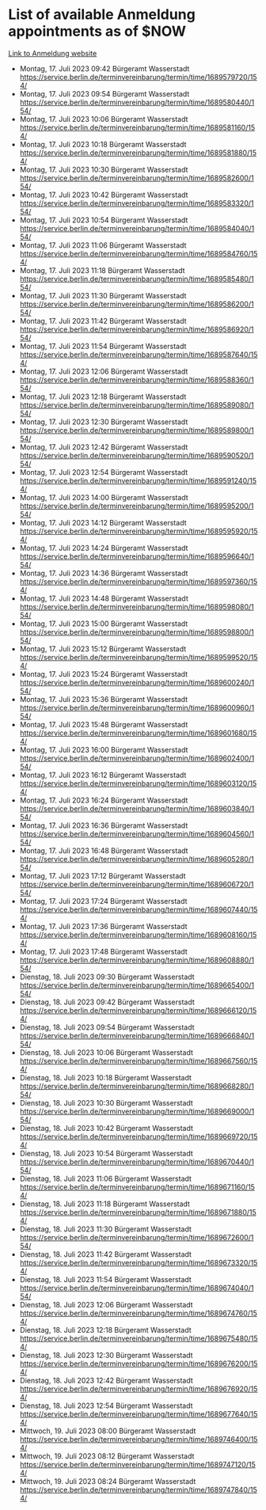 # List of available Anmeldung appointments as of $NOW
[Link to Anmeldung website](https://service.berlin.de/terminvereinbarung/termin/tag.php?termin=1&anliegen[]=120686&dienstleisterlist=122210,122217,327316,122219,327312,122227,327314,122231,327346,122243,327348,122254,122252,329742,122260,329745,122262,329748,122271,327278,122273,327274,122277,327276,330436,122280,327294,122282,327290,122284,327292,122291,327270,122285,327266,122286,327264,122296,327268,150230,329760,122297,327286,122294,327284,122312,329763,122314,329775,122304,327330,122311,327334,122309,327332,317869,122281,327352,122279,329772,122283,122276,327324,122274,327326,122267,329766,122246,327318,122251,327320,122257,327322,122208,327298,122226,327300&herkunft=http%3A%2F%2Fservice.berlin.de%2Fdienstleistung%2F120686%2F)
- Montag, 17. Juli 2023 09:42 Bürgeramt Wasserstadt https://service.berlin.de/terminvereinbarung/termin/time/1689579720/154/
- Montag, 17. Juli 2023 09:54 Bürgeramt Wasserstadt https://service.berlin.de/terminvereinbarung/termin/time/1689580440/154/
- Montag, 17. Juli 2023 10:06 Bürgeramt Wasserstadt https://service.berlin.de/terminvereinbarung/termin/time/1689581160/154/
- Montag, 17. Juli 2023 10:18 Bürgeramt Wasserstadt https://service.berlin.de/terminvereinbarung/termin/time/1689581880/154/
- Montag, 17. Juli 2023 10:30 Bürgeramt Wasserstadt https://service.berlin.de/terminvereinbarung/termin/time/1689582600/154/
- Montag, 17. Juli 2023 10:42 Bürgeramt Wasserstadt https://service.berlin.de/terminvereinbarung/termin/time/1689583320/154/
- Montag, 17. Juli 2023 10:54 Bürgeramt Wasserstadt https://service.berlin.de/terminvereinbarung/termin/time/1689584040/154/
- Montag, 17. Juli 2023 11:06 Bürgeramt Wasserstadt https://service.berlin.de/terminvereinbarung/termin/time/1689584760/154/
- Montag, 17. Juli 2023 11:18 Bürgeramt Wasserstadt https://service.berlin.de/terminvereinbarung/termin/time/1689585480/154/
- Montag, 17. Juli 2023 11:30 Bürgeramt Wasserstadt https://service.berlin.de/terminvereinbarung/termin/time/1689586200/154/
- Montag, 17. Juli 2023 11:42 Bürgeramt Wasserstadt https://service.berlin.de/terminvereinbarung/termin/time/1689586920/154/
- Montag, 17. Juli 2023 11:54 Bürgeramt Wasserstadt https://service.berlin.de/terminvereinbarung/termin/time/1689587640/154/
- Montag, 17. Juli 2023 12:06 Bürgeramt Wasserstadt https://service.berlin.de/terminvereinbarung/termin/time/1689588360/154/
- Montag, 17. Juli 2023 12:18 Bürgeramt Wasserstadt https://service.berlin.de/terminvereinbarung/termin/time/1689589080/154/
- Montag, 17. Juli 2023 12:30 Bürgeramt Wasserstadt https://service.berlin.de/terminvereinbarung/termin/time/1689589800/154/
- Montag, 17. Juli 2023 12:42 Bürgeramt Wasserstadt https://service.berlin.de/terminvereinbarung/termin/time/1689590520/154/
- Montag, 17. Juli 2023 12:54 Bürgeramt Wasserstadt https://service.berlin.de/terminvereinbarung/termin/time/1689591240/154/
- Montag, 17. Juli 2023 14:00 Bürgeramt Wasserstadt https://service.berlin.de/terminvereinbarung/termin/time/1689595200/154/
- Montag, 17. Juli 2023 14:12 Bürgeramt Wasserstadt https://service.berlin.de/terminvereinbarung/termin/time/1689595920/154/
- Montag, 17. Juli 2023 14:24 Bürgeramt Wasserstadt https://service.berlin.de/terminvereinbarung/termin/time/1689596640/154/
- Montag, 17. Juli 2023 14:36 Bürgeramt Wasserstadt https://service.berlin.de/terminvereinbarung/termin/time/1689597360/154/
- Montag, 17. Juli 2023 14:48 Bürgeramt Wasserstadt https://service.berlin.de/terminvereinbarung/termin/time/1689598080/154/
- Montag, 17. Juli 2023 15:00 Bürgeramt Wasserstadt https://service.berlin.de/terminvereinbarung/termin/time/1689598800/154/
- Montag, 17. Juli 2023 15:12 Bürgeramt Wasserstadt https://service.berlin.de/terminvereinbarung/termin/time/1689599520/154/
- Montag, 17. Juli 2023 15:24 Bürgeramt Wasserstadt https://service.berlin.de/terminvereinbarung/termin/time/1689600240/154/
- Montag, 17. Juli 2023 15:36 Bürgeramt Wasserstadt https://service.berlin.de/terminvereinbarung/termin/time/1689600960/154/
- Montag, 17. Juli 2023 15:48 Bürgeramt Wasserstadt https://service.berlin.de/terminvereinbarung/termin/time/1689601680/154/
- Montag, 17. Juli 2023 16:00 Bürgeramt Wasserstadt https://service.berlin.de/terminvereinbarung/termin/time/1689602400/154/
- Montag, 17. Juli 2023 16:12 Bürgeramt Wasserstadt https://service.berlin.de/terminvereinbarung/termin/time/1689603120/154/
- Montag, 17. Juli 2023 16:24 Bürgeramt Wasserstadt https://service.berlin.de/terminvereinbarung/termin/time/1689603840/154/
- Montag, 17. Juli 2023 16:36 Bürgeramt Wasserstadt https://service.berlin.de/terminvereinbarung/termin/time/1689604560/154/
- Montag, 17. Juli 2023 16:48 Bürgeramt Wasserstadt https://service.berlin.de/terminvereinbarung/termin/time/1689605280/154/
- Montag, 17. Juli 2023 17:12 Bürgeramt Wasserstadt https://service.berlin.de/terminvereinbarung/termin/time/1689606720/154/
- Montag, 17. Juli 2023 17:24 Bürgeramt Wasserstadt https://service.berlin.de/terminvereinbarung/termin/time/1689607440/154/
- Montag, 17. Juli 2023 17:36 Bürgeramt Wasserstadt https://service.berlin.de/terminvereinbarung/termin/time/1689608160/154/
- Montag, 17. Juli 2023 17:48 Bürgeramt Wasserstadt https://service.berlin.de/terminvereinbarung/termin/time/1689608880/154/
- Dienstag, 18. Juli 2023 09:30 Bürgeramt Wasserstadt https://service.berlin.de/terminvereinbarung/termin/time/1689665400/154/
- Dienstag, 18. Juli 2023 09:42 Bürgeramt Wasserstadt https://service.berlin.de/terminvereinbarung/termin/time/1689666120/154/
- Dienstag, 18. Juli 2023 09:54 Bürgeramt Wasserstadt https://service.berlin.de/terminvereinbarung/termin/time/1689666840/154/
- Dienstag, 18. Juli 2023 10:06 Bürgeramt Wasserstadt https://service.berlin.de/terminvereinbarung/termin/time/1689667560/154/
- Dienstag, 18. Juli 2023 10:18 Bürgeramt Wasserstadt https://service.berlin.de/terminvereinbarung/termin/time/1689668280/154/
- Dienstag, 18. Juli 2023 10:30 Bürgeramt Wasserstadt https://service.berlin.de/terminvereinbarung/termin/time/1689669000/154/
- Dienstag, 18. Juli 2023 10:42 Bürgeramt Wasserstadt https://service.berlin.de/terminvereinbarung/termin/time/1689669720/154/
- Dienstag, 18. Juli 2023 10:54 Bürgeramt Wasserstadt https://service.berlin.de/terminvereinbarung/termin/time/1689670440/154/
- Dienstag, 18. Juli 2023 11:06 Bürgeramt Wasserstadt https://service.berlin.de/terminvereinbarung/termin/time/1689671160/154/
- Dienstag, 18. Juli 2023 11:18 Bürgeramt Wasserstadt https://service.berlin.de/terminvereinbarung/termin/time/1689671880/154/
- Dienstag, 18. Juli 2023 11:30 Bürgeramt Wasserstadt https://service.berlin.de/terminvereinbarung/termin/time/1689672600/154/
- Dienstag, 18. Juli 2023 11:42 Bürgeramt Wasserstadt https://service.berlin.de/terminvereinbarung/termin/time/1689673320/154/
- Dienstag, 18. Juli 2023 11:54 Bürgeramt Wasserstadt https://service.berlin.de/terminvereinbarung/termin/time/1689674040/154/
- Dienstag, 18. Juli 2023 12:06 Bürgeramt Wasserstadt https://service.berlin.de/terminvereinbarung/termin/time/1689674760/154/
- Dienstag, 18. Juli 2023 12:18 Bürgeramt Wasserstadt https://service.berlin.de/terminvereinbarung/termin/time/1689675480/154/
- Dienstag, 18. Juli 2023 12:30 Bürgeramt Wasserstadt https://service.berlin.de/terminvereinbarung/termin/time/1689676200/154/
- Dienstag, 18. Juli 2023 12:42 Bürgeramt Wasserstadt https://service.berlin.de/terminvereinbarung/termin/time/1689676920/154/
- Dienstag, 18. Juli 2023 12:54 Bürgeramt Wasserstadt https://service.berlin.de/terminvereinbarung/termin/time/1689677640/154/
- Mittwoch, 19. Juli 2023 08:00 Bürgeramt Wasserstadt https://service.berlin.de/terminvereinbarung/termin/time/1689746400/154/
- Mittwoch, 19. Juli 2023 08:12 Bürgeramt Wasserstadt https://service.berlin.de/terminvereinbarung/termin/time/1689747120/154/
- Mittwoch, 19. Juli 2023 08:24 Bürgeramt Wasserstadt https://service.berlin.de/terminvereinbarung/termin/time/1689747840/154/

